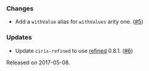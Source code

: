 ### Changes
* Add a `withValue` alias for `withValues` arity one. ([#5](https://github.com/vlovgr/ciris/pull/5))

### Updates
* Update `ciris-refined` to use [refined](https://github.com/fthomas/refined) 0.8.1. ([#6](https://github.com/vlovgr/ciris/pull/6))

Released on 2017-05-08.
